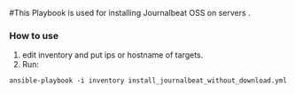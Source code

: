 #This Playbook is used for installing Journalbeat OSS on servers .

### How to use
1. edit inventory and put ips or hostname of targets.
2. Run:

```
ansible-playbook -i inventory install_journalbeat_without_download.yml

```


